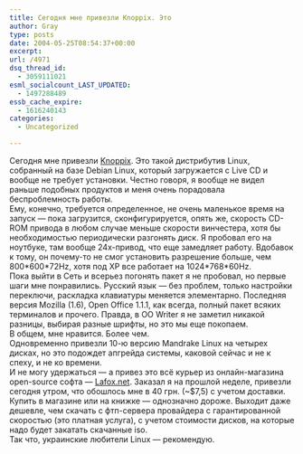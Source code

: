 ```yaml
---
title: Сегодня мне привезли Knoppix. Это
author: Gray
type: posts
date: 2004-05-25T08:54:37+00:00
excerpt:
url: /4971
dsq_thread_id:
  - 3059111021
esml_socialcount_LAST_UPDATED:
  - 1497288489
essb_cache_expire:
  - 1616240143
categories:
  - Uncategorized

---
```








Сегодня мне привезли <a href="http://knoppix.net/" target="_blank">Knoppix</a>. Это такой дистрибутив Linux, собранный на базе Debian Linux, который загружается с Live CD и вообще не требует установки. Честно говоря, я вообще не видел раньше подобных продуктов и меня очень порадовала беспроблемность работы.  
Ему, конечно, требуется определенное, не очень маленькое время на запуск &#8212; пока загрузится, сконфигурируется, опять же, скорость CD-ROM привода в любом случае меньше скорости винчестера, хотя бы необходимостью периодически разгонять диск. Я пробовал его на ноутбуке, там вообще 24х-привод, что еще замедляет работу. Вдобавок к тому, он почему-то не смог установить разрешение больше, чем 800\*600\*72Hz, хотя под XP все работает на 1024\*768\*60Hz.  
Пока выйти в Сеть и всерьез погонять пакет я не пробовал, но первые шаги мне понравились. Русский язык &#8212; без проблем, только настройки переключи, раскладка клавиатуры меняется элементарно. Последняя версия Mozilla (1.6), Open Office 1.1.1, как всегда, полный пакет всяких терминалов и прочего. Правда, в OO Writer я не заметил никакой разницы, выбирая разные шрифты, но это мы еще покопаем.  
В общем, мне нравится. Более чем.  
Одновременно привезли 10-ю версию Mandrake Linux на четырех дисках, но это подождет апгрейда системы, каковой сейчас и не к спеху, и не ко времени.  
И не могу удержаться &#8212; а привез это всё курьер из онлайн-магазина open-source софта &#8212; <a href="http://lafox.net/" target="_blank">Lafox.net</a>. Заказал я на прошлой неделе, привезли сегодня утром, что обошлось мне в 40 грн. (~$7,5) с учетом доставки. Купить в магазине или на книжке &#8212; однозначно дороже. Выходит даже дешевле, чем скачать с фтп-сервера провайдера с гарантированной скоростью (это платная услуга), с учетом стоимости дисков, на которые надо будет закатать скачанные iso.  
Так что, украинские любители Linux &#8212; рекомендую.